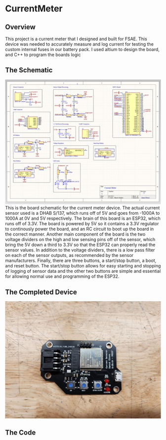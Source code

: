 # CurrentMeter
## Overview
This project is a current meter that I designed and built for FSAE. This device was needed to accurately measure and log current for testing the custom internal fuses in our battery pack. I used altium to design the board, and C++ to program the boards logic

## The Schematic
![Schematic](/imgs/CurrentMeterSchematic.png)
This is the board schematic for the current meter device. The actual current sensor used is a DHAB S/137, which runs off of 5V and goes from -1000A to 1000A at 0V and 5V respectively. The brain of this board is an ESP32, which runs off of 3.3V. The board is powered by 5V so it contains a 3.3V regulator to continously power the board, and an RC circuit to boot up the board in the correct manner. Another main component of the board is the two voltage dividers on the high and low sensing pins off of the sensor, which bring the 5V down a third to 3.3V so that the ESP32 can properly read the sensor values. In addition to the voltage dividers, there is a low pass filter on each of the sensor outputs, as recommended by the sensor manufacturers. Finally, there are three buttons, a start/stop button, a boot, and reset button. The start/stop button allows for easy starting and stopping of logging of sensor data and the other two buttons are simple and essential for allowing normal use and programming of the ESP32.

## The Completed Device
![CompletedImage](/imgs/completed.jpg)

## The Code
